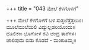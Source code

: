 +++
title = "043 ಮೇಲೆ ಕೆಳಗೊಳಗೆ"

+++
ಮೇಲೆ ಕೆಳಗೊಳಗೆ ಬಳಿ ಸುತ್ತಲೆತ್ತೆತ್ತಲುಂ।  
ಮೂಲೆಮುಲೆಯಲಿ ವಿದ್ಯುಲ್ಲಹರಿಯೊಂದು॥  
ಧೂಲಿಕಣ ಭೂಗೋಳ ರವಿ ಚಂದ್ರ ತಾರೆಗಳ।  
ಚಾಲಿಪುದು ಬಿಡು ಕೊಡದೆ - ಮಂಕುತಿಮ್ಮ॥  
